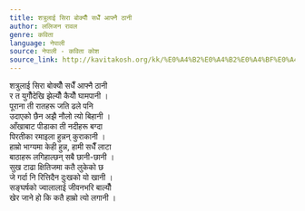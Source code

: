 ```yaml
---
title: शत्रुलाई सिरा बोक्यौँ सधैँ आफ्नै ठानी
author: ललिजन रावल
genre: कविता
language: नेपाली
source: नेपाली - कविता कोश
source_link: http://kavitakosh.org/kk/%E0%A4%B2%E0%A4%B2%E0%A4%BF%E0%A4%9C%E0%A4%A8_%E0%A4%B0%E0%A4%BE%E0%A4%B5%E0%A4%B2
---
```


शत्रुलाई सिरा बोक्यौँ सधैँ आफ्नै ठानी  
र त युगौँदेखि झेल्यौँ कैयौँ घामपानी ।  
पूराना ती रातहरू जति ढले पनि  
उदाएको छैन अझै नौलो त्यो बिहानी ।  
आँखाबाट पीडाका ती नदीहरू बग्दा  
पिरतीका रमाइला हुन्नन् कुराकानी ।  
हाम्रो भाग्यमा केही हुन्न, हामी सधैँ लाटा  
बाठाहरू लगिहाल्छन् सबै छानी-छानी ।  
सुख टाढा क्षितिजमा कतै लुकेको छ  
जे गर्दा नि रित्तिदैन दुःखको यो खानी ।  
सङ्घर्षको ज्वालालाई जीवनभरि बाल्यौँ  
खेर जाने हो कि कतै हाम्रो त्यो लगानी ।

